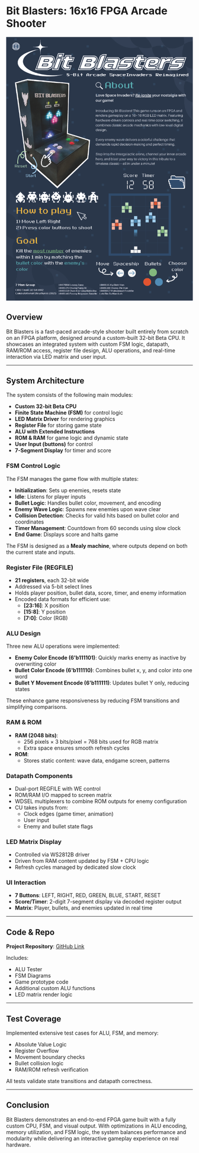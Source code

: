 # Bit Blasters: 16x16 FPGA Arcade Shooter

![Poster](poster.png)

## Overview
Bit Blasters is a fast-paced arcade-style shooter built entirely from scratch on an FPGA platform, designed around a custom-built 32-bit Beta CPU. It showcases an integrated system with custom FSM logic, datapath, RAM/ROM access, register file design, ALU operations, and real-time interaction via LED matrix and user input.

---

## System Architecture
The system consists of the following main modules:

- **Custom 32-bit Beta CPU**
- **Finite State Machine (FSM)** for control logic
- **LED Matrix Driver** for rendering graphics
- **Register File** for storing game state
- **ALU with Extended Instructions**
- **ROM & RAM** for game logic and dynamic state
- **User Input (buttons)** for control
- **7-Segment Display** for timer and score

### FSM Control Logic 
The FSM manages the game flow with multiple states:
- **Initialization**: Sets up enemies, resets state
- **Idle**: Listens for player inputs
- **Bullet Logic**: Handles bullet color, movement, and encoding
- **Enemy Wave Logic**: Spawns new enemies upon wave clear
- **Collision Detection**: Checks for valid hits based on bullet color and coordinates
- **Timer Management**: Countdown from 60 seconds using slow clock
- **End Game**: Displays score and halts game

The FSM is designed as a **Mealy machine**, where outputs depend on both the current state and inputs.

### Register File (REGFILE)
- **21 registers**, each 32-bit wide
- Addressed via 5-bit select lines
- Holds player position, bullet data, score, timer, and enemy information
- Encoded data formats for efficient use:
  - **[23:16]**: X position
  - **[15:8]**: Y position
  - **[7:0]**: Color (RGB)

### ALU Design
Three new ALU operations were implemented:

- **Enemy Color Encode (6'b111101)**: Quickly marks enemy as inactive by overwriting color
- **Bullet Color Encode (6'b111110)**: Combines bullet x, y, and color into one word
- **Bullet Y Movement Encode (6'b111111)**: Updates bullet Y only, reducing states

These enhance game responsiveness by reducing FSM transitions and simplifying comparisons.

### RAM & ROM
- **RAM (2048 bits)**:
  - 256 pixels × 3 bits/pixel = 768 bits used for RGB matrix
  - Extra space ensures smooth refresh cycles
- **ROM**:
  - Stores static content: wave data, endgame screen, patterns

### Datapath Components
- Dual-port REGFILE with WE control
- ROM/RAM I/O mapped to screen matrix
- WDSEL multiplexers to combine ROM outputs for enemy configuration
- CU takes inputs from:
  - Clock edges (game timer, animation)
  - User input
  - Enemy and bullet state flags

### LED Matrix Display
- Controlled via WS2812B driver
- Driven from RAM content updated by FSM + CPU logic
- Refresh cycles managed by dedicated slow clock

### UI Interaction
- **7 Buttons**: LEFT, RIGHT, RED, GREEN, BLUE, START, RESET
- **Score/Timer**: 2-digit 7-segment display via decoded register output
- **Matrix**: Player, bullets, and enemies updated in real time

---

## Code & Repo
**Project Repository**: [GitHub Link](https://github.com/Kydinhvan/Computer-Structure-32-bits-CPU-game)

Includes:
- ALU Tester
- FSM Diagrams
- Game prototype code
- Additional custom ALU functions
- LED matrix render logic

---

## Test Coverage
Implemented extensive test cases for ALU, FSM, and memory:
- Absolute Value Logic
- Register Overflow
- Movement boundary checks
- Bullet collision logic
- RAM/ROM refresh verification

All tests validate state transitions and datapath correctness.

---

## Conclusion
Bit Blasters demonstrates an end-to-end FPGA game built with a fully custom CPU, FSM, and visual output. With optimizations in ALU encoding, memory utilization, and FSM logic, the system balances performance and modularity while delivering an interactive gameplay experience on real hardware.
